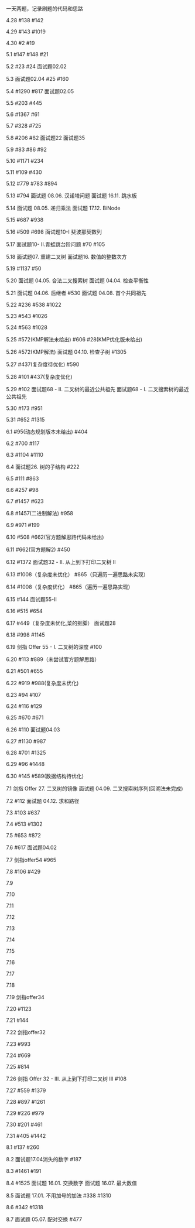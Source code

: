 一天两题，记录刷题的代码和思路

4.28 #138 #142

4.29 #143 #1019

4.30 #2 #19

5.1 #147 #148 #21

5.2 #23 #24 面试题02.02

5.3 面试题02.04 #25 #160

5.4 #1290 #817 面试题02.05

5.5 #203 #445

5.6 #1367 #61

5.7 #328 #725

5.8 #206 #82 面试题22 面试题35

5.9 #83 #86 #92

5.10 #1171 #234

5.11 #109 #430

5.12 #779 #783 #894

5.13 #794 面试题 08.06. 汉诺塔问题 面试题 16.11. 跳水板

5.14 面试题 08.05. 递归乘法 面试题 17.12. BiNode

5.15 #687 #938

5.16 #509 #698 面试题10-I 斐波那契数列

5.17 面试题10- II.青蛙跳台阶问题 #70 #105

5.18 面试题07. 重建二叉树 面试题16. 数值的整数次方

5.19 #1137 #50

5.20 面试题 04.05. 合法二叉搜索树 面试题 04.04. 检查平衡性

5.21 面试题 04.06. 后继者 #530 面试题 04.08. 首个共同祖先

5.22 #236 #538 #1022

5.23 #543 #1026

5.24 #563 #1028

5.25 #572(KMP解法未给出) #606 #28(KMP优化版未给出)

5.26 #572(KMP解法) 面试题 04.10. 检查子树 #1305

5.27 #437(复杂度待优化) #590

5.28 #101 #437(复杂度优化)

5.29 #102 面试题68 - II. 二叉树的最近公共祖先 面试题68 - I. 二叉搜索树的最近公共祖先

5.30 #173 #951

5.31 #652 #1315

6.1 #95(动态规划版本未给出) #404

6.2 #700 #117

6.3 #1104 #1110

6.4 面试题26. 树的子结构 #222

6.5 #111 #863

6.6 #257 #98

6.7 #1457 #623

6.8 #1457(二进制解法)  #958

6.9 #971 #199

6.10 #508 #662(官方题解思路代码未给出)

6.11 #662(官方题解2) #450

6.12 #1372 面试题32 - II. 从上到下打印二叉树 II

6.13 #1008（复杂度未优化） #865（只遍历一遍思路未实现）

6.14 #1008（复杂度优化） #865（遍历一遍思路实现）

6.15 #144 面试题55-II

6.16 #515 #654

6.17 #449（复杂度未优化,菜的抠脚） 面试题28

6.18 #998 #1145

6.19 剑指 Offer 55 - I. 二叉树的深度 #100

6.20 #113 #889（未尝试官方题解思路）

6.21 #501 #655

6.22 #919 #988(复杂度未优化)

6.23 #94 #107

6.24 #116 #129

6.25 #670 #671

6.26 #110 面试题04.03

6.27 #1130 #987

6.28 #701 #1325

6.29 #96 #1448

6.30 #145 #589(数据结构待优化)

7.1 剑指 Offer 27. 二叉树的镜像 面试题 04.09. 二叉搜索树序列(回溯法未完成)

7.2 #112 面试题 04.12. 求和路径

7.3 #103 #637

7.4 #513 #1302

7.5 #653 #872

7.6 #617 面试题04.02

7.7 剑指offer54 #965

7.8 #106 #429

7.9

7.10

7.11

7.12

7.13

7.14

7.15

7.16

7.17

7.18

7.19 剑指offer34

7.20 #1123

7.21 #144

7.22 剑指offer32

7.23 #993

7.24 #669

7.25 #814

7.26 剑指 Offer 32 - III. 从上到下打印二叉树 III #108

7.27 #559 #1379

7.28 #897 #1261

7.29 #226 #979

7.30 #201 #461

7.31 #405 #1442

8.1 #137 #260

8.2 面试题17.04消失的数字 #187	

8.3 #1461 #191

8.4 #1525 面试题 16.01. 交换数字 面试题 16.07. 最大数值

8.5 面试题 17.01. 不用加号的加法 #338 #1310

8.6 #342 #1318

8.7 面试题 05.07. 配对交换 #477